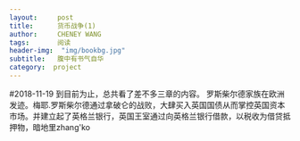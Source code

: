```yaml
---
layout:     post
title:      货币战争(1)
author:     CHENEY WANG
tags: 		阅读
header-img:  "img/bookbg.jpg"
subtitle:  	腹中有书气自华
category:  project
---
```

<!-- Start Writing Below in Markdown -->

#2018-11-19
到目前为止，总共看了差不多三章的内容。
罗斯柴尔德家族在欧洲发迹。梅耶.罗斯柴尔德通过拿破仑的战败，大肆买入英国国债从而掌控英国资本市场。并建立起了英格兰银行，英国王室通过向英格兰银行借款，以税收为借贷抵押物，暗地里zhang'ko